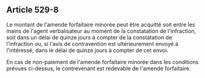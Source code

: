 Article 529-8
----
Le montant de l'amende forfaitaire minorée peut être acquitté soit entre les
mains de l'agent verbalisateur au moment de la constatation de l'infraction,
soit dans un délai de quinze jours à compter de la constatation de l'infraction
ou, si l'avis de contravention est ultérieurement envoyé à l'intéressé, dans le
délai de quinze jours à compter de cet envoi.

En cas de non-paiement de l'amende forfaitaire minorée dans les conditions
prévues ci-dessus, le contrevenant est redevable de l'amende forfaitaire.
